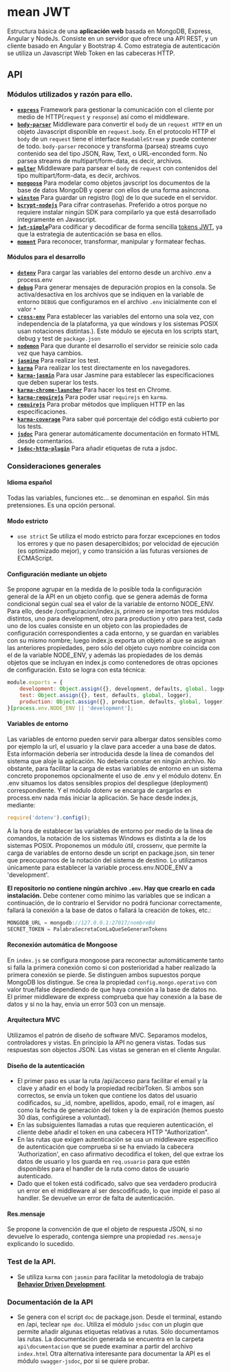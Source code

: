 # mean JWT
Estructura básica de una **aplicación web** basada en MongoDB, Express, Angular y NodeJs. Consiste en un servidor que ofrece una API REST, y un cliente basado en Angular y Bootstrap 4. Como estrategia de autenticación se utiliza un Javascript Web Token en las cabeceras HTTP.  
## API
### Módulos utilizados y razón para ello.
* [**`express`**](https://www.npmjs.com/package/express) Framework para gestionar la comunicación con el cliente por medio de HTTP(`request` y `response`) así como el middleware.
* [**`body-parser`**](https://www.npmjs.com/package/body-parser) Middleware para convertir el `body` de un `request HTTP` en un objeto Javascript disponible en `request.body`. En el protocolo HTTP el `body` de un `request` tiene el interface `ReadableStream` y puede contener de todo. `body-parser` reconoce y transforma (parsea) streams cuyo contenido sea del tipo JSON, Raw, Text, o URL-enconded form. No parsea streams de multipart/form-data, es decir, archivos. 
* [**`multer`**](https://www.npmjs.com/package/multer) Middleware para parsear el `body` de `request` con contenidos del tipo multipart/form-data, es decir, archivos.
* [**`mongoose`**](https://www.npmjs.com/package/mongoose) Para modelar como objetos javscript los documentos de la base de datos MongoDB y operar con ellos de una forma asíncrona.
* [**`winston`**](https://www.npmjs.com/package/winston) Para guardar un registro (log) de lo que sucede en el servidor.
* [**`bcrypt-nodejs`**](https://www.npmjs.com/package/bcrypt-nodejs) Para cifrar contraseñas. Preferido a otros porque no requiere instalar ningún SDK para compilarlo ya que está desarrollado íntegramente en Javascript.
* [**`jwt-simple`**](https://www.npmjs.com/package/jwt-simple)Para codificar y decodificar de forma sencilla [tokens JWT](https://tools.ietf.org/html/rfc7519), ya que la estrategia de autenticación se basa en ellos.
* [**`moment`**](https://www.npmjs.com/package/moment) Para reconocer, transformar, manipular y formatear fechas.
#### Módulos para el desarrollo
* [**`dotenv`**](https://www.npmjs.com/package/dotenv) Para cargar las variables del entorno desde un archivo .env a process.env
* [**`debug`**](https://www.npmjs.com/package/debug) Para generar mensajes de depuración propios en la consola. Se activa/desactiva en los archivos que se indiquen en la variable de entorno `DEBUG` que configuramos en el archivo `.env` inicialmente con el valor `*`
* [**`cross-env`**](https://www.npmjs.com/package/cross-env) Para establecer las variables del entorno una sola vez, con independencia de la plataforma, ya que windows y los sistemas POSIX usan notaciones distintas.). Este módulo se ejecuta en los scripts start, debug y test de `package.json` 
* [**`nodemon`**](https://www.npmjs.com/package/nodemon) Para que durante el desarrollo el servidor se reinicie solo cada vez que haya cambios.
* [**`jasmine`**](https://www.npmjs.com/package/jasmine) Para realizar los test.
* [**`karma`**](https://www.npmjs.com/package/karma) Para realizar los test directamente en los navegadores.
* [**`karma-jasmin`**]() Para usar Jasmine para establecer las especificaciones que deben superar los tests.
* [**`karma-chrome-launcher`**](https://www.npmjs.com/package/karma-chrome-launcher) Para hacer los test en Chrome.
* [**`karma-requirejs`**]() Para poder usar `requirejs` en `karma`. 
* [**`requirejs`**]() Para probar métodos que impliquen HTTP en las especificaciones.
* [**`karma-coverage`**](https://www.npmjs.com/package/karma-coverage) Para saber qué porcentaje del código está cubierto por los tests.
* [**`jsdoc`**](https://www.npmjs.com/package/jsdoc) Para generar automáticamente documentación en formato HTML desde comentarios. 
* [**`jsdoc-http-plugin`**](https://www.npmjs.com/package/jsdoc-http-plugin) Para añadir etiquetas de ruta a jsdoc.
### Consideraciones generales
#### Idioma español
Todas las variables, funciones etc... se denominan en español. Sin más pretensiones. Es una opción personal.

#### Modo estricto
* `use strict` Se utiliza el modo estricto para forzar excepciones en todos los errores y que no pasen desapercibidos; por velocidad de ejecución (es optimizado mejor), y como transición a las futuras versiones de ECMAScript. 

#### Configuración mediante un objeto
Se propone agrupar en la medida de lo posible toda la configuración general de la API en un objeto config. que se genera además de forma condicional según cual sea el valor de la variable de entorno NODE_ENV. Para ello, desde /configuracion/index.js, primero se importan tres módulos distintos, uno para development, otro para production y otro para test, cada uno de los cuales consiste en un objeto con las propiedades de configuración correspondientes a cada entorno, y se guardan en variables con su mismo nombre; luego index.js exporta un objeto al que se asignan las anteriores propiedades, pero sólo del objeto cuyo nombre coincida con el de la variable NODE_ENV, y además las propiedades de los demás objetos que se incluyan en index.js como contenedores de otras opciones de configuración. Esto se logra con esta técnica:

```javascript
module.exports = {
    development: Object.assign({}, development, defaults, global, logger),
    test: Object.assign({}, test, defaults, global, logger),
    production: Object.assign({}, production, defaults, global, logger)
}[process.env.NODE_ENV || 'development'];
```

#### Variables de entorno
Las variables de entorno pueden servir para albergar datos sensibles como por ejemplo la url, el usuario y la clave para acceder a una base de datos. Esta información debería ser introducida desde la línea de comandos del sistema que aloje la aplicación. No debería constar en ningún archivo. No obstante, para facilitar la carga de estas variables de entorno en un sistema concreto proponemos opcionalmente el uso de .env y el módulo dotenv. En .env situamos los datos sensibles propios del despliegue (deployment) correspondiente. Y el módulo dotenv se encarga de cargarlos en process.env nada más iniciar la aplicación. 
Se hace desde index.js, mediante: 

```javascript
require('dotenv').config();
```

A la hora de establecer las variables de entorno por medio de la línea de comandos, la notación de los sistemas Windows es distinta a la de los sistemas POSIX. Proponemos un módulo útil, crossenv, que permite la carga de variables de entorno desde un script en package.json, sin tener que preocuparnos de la notación del sistema de destino. Lo utilizamos únicamente para establecer la variable process.env.NODE_ENV a 'development'.

**El repositorio no contiene ningún archivo `.env`. Hay que crearlo en cada instalación.** Debe contener como mínimo las variables que se indican a continuación, de lo contrario el Servidor no podrá funcionar correctamente, fallará la conexión a la base de datos o fallará la creación de tokes, etc.:
```Javascript
MONGODB_URL = mongodb://127.0.0.1:27017/nombreBd
SECRET_TOKEN = PalabraSecretaConLaQueSeGeneranTokens
```

#### Reconexión automática de Mongoose
En `index.js` se configura mongoose para reconectar automáticamente tanto si falla la primera conexión como si con posterioridad a haber realizado la primera conexión se pierde. Se distinguen ambos supuestos porque MongoDB los distingue.
Se crea la propiedad `config.mongo.operativo` con valor true/false dependiendo de que haya conexión a la base de datos no.
El primer middleware de express comprueba que hay conexión a la base de datos y si no la hay, envia un error 503 con un mensaje.

#### Arquitectura MVC
Utilizamos el patrón de diseño de software MVC. Separamos modelos, controladores y vistas. En principio la API no genera vistas. Todas sus respuestas son objectos JSON. Las vistas se generan en el cliente Angular.

#### Diseño de la autenticación
* El primer paso es usar la ruta /api/acceso para facilitar el email y la clave y añadir en el body la propiedad recibirToken. Si ambos son correctos, se envía un token que contiene los datos del usuario codificados, su _id, nombre, apellidos, apodo, email, rol e imagen, así como la fecha de generación del token y la de expiración (hemos puesto 30 días, configúrese a voluntad).
* En las subsiguientes llamadas a rutas que requieren autenticación, el cliente debe añadir el token en una cabecera HTTP "Authorization".
* En las rutas que exigen autenticación se usa un middleware específico de autenticación que comprueba si se ha enviado la cabecera 'Authorization', en caso afirmativo decodifica el token, del que extrae los datos de usuario y los guarda en `req.usuario` para que estén disponibles para el handler de la ruta como datos de usuario autenticado.
* Dado que el token está codificado, salvo que sea verdadero producirá un error en el middleware al ser descodificado, lo que impide el paso al handler. Se devuelve un error de falta de autenticación. 

#### Res.mensaje
Se propone la convención de que el objeto de respuesta JSON, si no devuelve lo esperado, contenga siempre una propiedad `res.mensaje` explicando lo sucedido.

### Test de la API.
* Se utiliza `karma` con `jasmin` para facilitar la metodología de trabajo **[Behavior Driven Development](https://en.wikipedia.org/wiki/Behavior-driven_development)**.

### Documentación de la API
* Se genera con el script `doc` de package.json. Desde el terminal, estando en /api, teclear `npm doc`. Utiliza el módulo `jsdoc` con un plugin que permite añadir algunas etiquetas relativas a rutas. Sólo documentamos las rutas. La documentación generada se encuentra en la carpeta `api\documentacion` que se puede examinar a partir del archivo `index.html`
Otra alternativa interesante para documentar la API es el módulo `swagger-jsdoc`, por si se quiere probar. 
